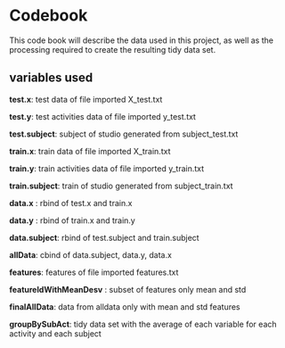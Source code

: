 # Codebook

This code book will describe the data used in this project, as well as the processing required to create the resulting tidy data set.

## variables used

  **test.x**: test data  of file imported X_test.txt
  
  **test.y**: test activities data  of file imported y_test.txt
  
  **test.subject**: subject of studio generated  from  subject_test.txt
  
  **train.x**: train data  of file imported X_train.txt
  
  **train.y**: train activities data  of file imported y_train.txt
  
  **train.subject**: train of studio generated  from  subject_train.txt
  
  **data.x** : rbind of test.x and train.x
  
  **data.y** : rbind of train.x and train.y
  
  **data.subject**: rbind of test.subject and train.subject
  
  **allData**: cbind of data.subject, data.y, data.x 
  
  **features**: features of file imported features.txt
  
  **featureIdWithMeanDesv** : subset of features only mean and std
  
  **finalAllData**: data from alldata only with mean and std features
  
  **groupBySubAct**:  tidy data set with the average of each  variable for each activity and each subject
  
